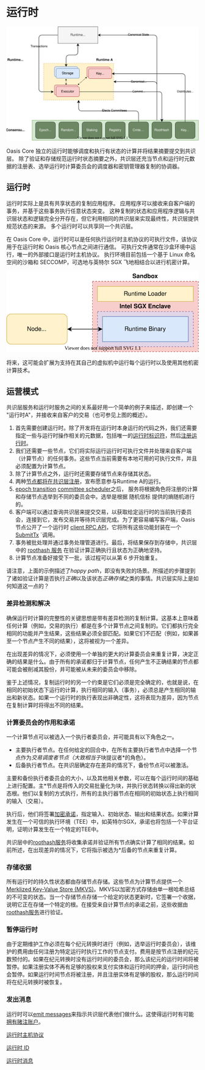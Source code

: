 # 运行时

![](运行时.svg)

Oasis Core 独立的运行时能够调度和执行有状态的计算并将结果摘要提交到共识层。 除了验证和存储规范运行时状态摘要之外，共识层还充当节点和运行时元数据的注册表、选举运行时计算委员会的调度器和密钥管理器复制的协调器。

## 运行时

运行时实际上是具有共享状态的复制应用程序。 应用程序可以接收来自客户端的事务，并基于这些事务执行任意状态突变。 这种复制的状态和应用程序逻辑与共识层状态和逻辑完全分开存在，但它利用相同的共识层来实现最终性，共识层提供规范状态的来源。 多个运行时可以共享同一个共识层。

在 Oasis Core 中，运行时可以是任何执行运行时主机协议的可执行文件，该协议用于在运行时和 Oasis 核心节点之间进行通信。 可执行文件通常在沙盒环境中运行，唯一的外部接口是运行时主机协议。 执行环境目前包括一个基于 Linux 命名空间的沙箱和 SECCOMP，可选地与英特尔 SGX 飞地相结合以进行机密计算。

![](下载.svg)

将来，这可能会扩展为支持在其自己的虚拟机中运行每个运行时以及使用其他机密计算技术。

## 运营模式

共识层服务和运行时服务之间的关系最好用一个简单的例子来描述，即创建一个 "运行时A"，并接收来自客户的交易（也可参见上图的概述）。

1. 首先需要创建运行时。除了开发将在运行时本身运行的代码之外，我们还需要指定一些与运行时操作相关的元数据，包括唯一的[运行时标识符](https://docs.oasis.io/core/runtime/identifiers)，然后[注册运行时](https://docs.oasis.io/core/consensus/services/registry#register-runtime)。
2.  我们还需要一些节点，它们将实际运行运行时可执行文件并处理来自客户端（计算节点）的任何事务。这些节点当前需要有本地可用的可执行文件，并且必须配置为计算节点。
3.  除了计算节点之外，运行时还需要存储节点来存储其状态。
4.  两种[节点都将在共识层注册](https://docs.oasis.io/core/consensus/services/registry#register-node)，宣布愿意参与Runtime A的运行。
5.  [epoch transition](https://docs.oasis.io/core/consensus/services/epochtime) [committee scheduler](https://docs.oasis.io/core/consensus/services/scheduler)之后， 服务将根据角色将注册的计算和存储节点选举到不同的委员会中。选举是根据 随机信标 提供的熵随机进行的。
6.  客户端可以通过查询共识层来提交交易，以获取给定运行时的当前执行委员会，连接到它，发布交易并等待共识层完成。为了更容易编写客户端，Oasis 节点公开了一个运行时 [client RPC API](https://docs.oasis.io/core/oasis-node/rpc)，它将所有这些功能封装在一个 [SubmitTx](https://pkg.go.dev/github.com/oasisprotocol/oasis-core/go/runtime/client/api?tab=doc#RuntimeClient.SubmitTx) `调用。
7.  事务被批处理并通过事务处理管道进行。最后，将结果保存到存储中，共识层中的 [roothash 服务](https://docs.oasis.io/core/consensus/services/roothash) 在验证计算正确执行且状态为正确地坚持。
8.  计算节点准备好接受下一批，该过程可以从第 6 步开始重复。

请注意，上面的示例描述了*happy path*，即没有失败的场景。所描述的步骤提到了诸如验证计算是否执行*正确*以及该状态*正确存储*之类的事情。共识层实际上是如何知道这一点的？

### 差异检测和解决

确保运行时计算的完整性的关键思想是带有差异检测的复制计算。这基本上意味着任何计算（例如，交易的执行）都是在多个计算节点之间复制的。它们都执行完全相同的功能并产生结果，这些结果必须全部匹配。如果它们不匹配（例如，如果甚至一个节点产生不同的结果），这将被视为一个差异。

在出现差异的情况下，必须使用一个单独的更大的计算委员会来重复计算，决定正确的结果是什么。由于所有的承诺都归于计算节点，任何产生不正确结果的节点都可能会被削减其股份，并可能被从未来的委员会中移除。

鉴于上述情况，复制运行时的另一个约束是它们必须是完全确定的，也就是说，在相同的初始状态下运行的计算，执行相同的输入（事务），必须总是产生相同的输出和新状态。如果一个运行时的执行表现出非确定性，这将表现为差异，因为节点在复制计算时将得出不同的结果。

### 计算委员会的作用和承诺

一个计算节点可以被选入一个执行者委员会，并可能具有以下角色之一。

- 主要执行者节点。在任何给定的回合中，在所有主要执行者节点中选择一个节点作为*交易调度者节点（大致相当于*块提议者*的角色）。
- 后备执行者节点。在共识层确定存在差异的情况下，备份节点可以被激活。

主要和备份执行者委员会的大小，以及其他相关参数，可以在每个运行时间的基础上进行配置。主*节点是将传入的交易批量化为块，并执行状态转换以得出新的状态根。他们以复制的方式执行，所有的主执行器节点在相同的初始状态上执行相同的输入（交易）。

执行后，他们将签署[加密承诺](https://pkg.go.dev/github.com/oasisprotocol/oasis-core/go/roothash/api/commitment?tab=doc)，指定输入、初始状态、输出和结果状态。如果计算发生在一个可信的执行环境（TEE）中，如英特尔SGX，承诺也将包括一个平台证明，证明计算发生在一个特定的TEE中。

共识层中的[roothash服务](https://docs.oasis.io/core/consensus/services/roothash)将收集承诺并验证所有节点确实计算了相同的结果。如前所述，在出现差异的情况下，它将指示被选为*后备的节点来重复计算。

### 存储收据

所有运行时的持久性状态都由存储节点存储。这些节点为计算节点提供一个[Merklized Key-Value Store (MKVS)](https://docs.oasis.io/core/mkvs)。MKVS以加密方式存储由单一根哈希总结的不可变的状态。当一个存储节点存储一个给定的状态更新时，它签署一个收据，说明它正在存储一个特定的根。在接受来自计算节点的承诺之前，这些收据由[roothash服务](https://docs.oasis.io/core/consensus/services/roothash)进行验证。

### 暂停运行时

由于定期维护工作必须在每个纪元转换时进行（例如，选举运行时委员会），该维护的费用由任何注册为特定运行时执行工作的节点支付。费用是按节点注册的纪元数预付的。如果在纪元转换时没有运行时间的委员会，那么该纪元的运行时间将被暂停。如果注册实体不再有足够的股权来支付实体和运行时间的押金，运行时间也会暂停。如果运行时间节点将被注册，并且注册实体有足够的股权，那么运行时间将在纪元转换时被恢复。

### 发出消息

运行时可以[emit messages](https://docs.oasis.io/core/runtime/messages)来指示共识层代表他们做什么。这使得运行时有可能[拥有赌注账户](https://docs.oasis.io/core/consensus/services/staking#runtime-accounts)。

[运行时主机协议](%E8%BF%90%E8%A1%8C%E6%97%B6%20e86e0999f74645d590adcded037d5e09/%E8%BF%90%E8%A1%8C%E6%97%B6%E4%B8%BB%E6%9C%BA%E5%8D%8F%E8%AE%AE%2061563b2a0b444210a0e102f4a0adb3a7.md)

[运行时 ID](%E8%BF%90%E8%A1%8C%E6%97%B6%20e86e0999f74645d590adcded037d5e09/%E8%BF%90%E8%A1%8C%E6%97%B6%20ID%2095418b07e7064a228cabd0d60693d677.md)

[运行时消息](%E8%BF%90%E8%A1%8C%E6%97%B6%20e86e0999f74645d590adcded037d5e09/%E8%BF%90%E8%A1%8C%E6%97%B6%E6%B6%88%E6%81%AF%207da059f8b58c41bf96e958f8de9d5160.md)